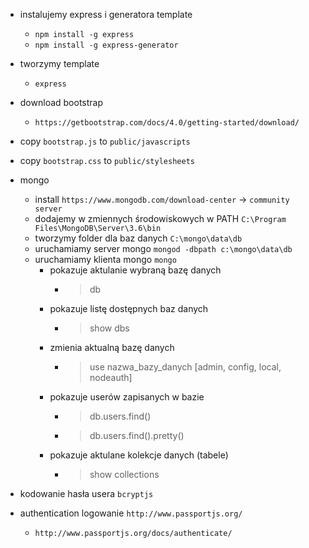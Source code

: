 * instalujemy express i generatora template
    * `npm install -g express`
    * `npm install -g express-generator`
* tworzymy template
    * `express`

* download bootstrap
    * `https://getbootstrap.com/docs/4.0/getting-started/download/`

* copy `bootstrap.js` to `public/javascripts`
* copy `bootstrap.css` to `public/stylesheets`

* mongo
    * install `https://www.mongodb.com/download-center` -> `community server`
    * dodajemy w zmiennych środowiskowych w PATH `C:\Program Files\MongoDB\Server\3.6\bin`
    * tworzymy folder dla baz danych `C:\mongo\data\db`
    * uruchamiamy server mongo `mongod -dbpath c:\mongo\data\db`
    * uruchamiamy klienta mongo `mongo`
        * pokazuje aktulanie wybraną bazę danych
            * > db    
        * pokazuje listę dostępnych baz danych
            * > show dbs
        * zmienia aktualną bazę danych
            * > use nazwa_bazy_danych [admin, config, local, nodeauth]
        * pokazuje userów zapisanych w bazie
            * >  db.users.find()
            * > db.users.find().pretty()
        * pokazuje aktulane kolekcje danych (tabele)
            * > show collections
        
        
* kodowanie hasła usera `bcryptjs`
* authentication logowanie `http://www.passportjs.org/`
    * `http://www.passportjs.org/docs/authenticate/`
    
